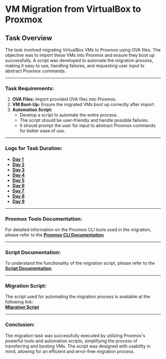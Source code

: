 # **VM Migration from VirtualBox to Proxmox**

## **Task Overview**

The task involved migrating VirtualBox VMs to Proxmox using OVA files. The objective was to import these VMs into Proxmox and ensure they boot up successfully. A script was developed to automate the migration process, making it easy to use, handling failures, and requesting user input to abstract Proxmox commands.

---

### **Task Requirements:**
1. **OVA Files:** Import provided OVA files into Proxmox.
2. **VM Boot-Up:** Ensure the migrated VMs boot up correctly after import.
3. **Automation Script:** 
    - Develop a script to automate the entire process.
    - The script should be user-friendly and handle possible failures.
    - It should prompt the user for input to abstract Proxmox commands for better ease of use.

---

### **Logs for Task Duration:**
- [**Day 1**](./Logs/Day1.md)
- [**Day 2**](./Logs/Day2.md)
- [**Day 3**](./Logs/Day3.md)
- [**Day 4**](./Logs/Day4.md)
- [**Day 5**](./Logs/Day5.md)
- [**Day 6**](./Logs/Day6.md)
- [**Day 7**](./Logs/Day7.md)
- [**Day 8**](./Logs/Day8.md)
- [**Day 9**](./Logs/Day9.md)

---

### **Proxmox Tools Documentation:**
For detailed information on the Proxmox CLI tools used in the migration, please refer to the [**Proxmox CLI Documentation**](./ProxmoxCLI.md).

---

### **Script Documentation:**
To understand the functionality of the migration script, please refer to the [**Script Documentation**](./Script.md).

---

### **Migration Script:**
The script used for automating the migration process is available at the following link:  
[**Migration Script**](./migrate)

---

### **Conclusion:**
The migration task was successfully executed by utilizing Proxmox's powerful tools and automation scripts, simplifying the process of transferring and booting VMs. The script was designed with usability in mind, allowing for an efficient and error-free migration process.